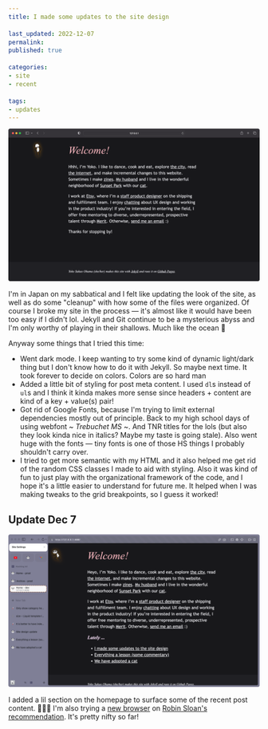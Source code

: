 ```yaml
---
title: I made some updates to the site design

last_updated: 2022-12-07
permalink:
published: true

categories:
- site
- recent

tags:
- updates
---
```


![A screenshot of my website](/assets/images/2022-11-22-screenshot.png)

I'm in Japan on my sabbatical and I felt like updating the look of the site, as well as do some "cleanup" with how some of the files were organized. Of course I broke my site in the process — it's almost like it would have been too easy if I didn't lol. Jekyll and Git continue to be a mysterious abyss and I'm only worthy of playing in their shallows. Much like the ocean 🌊

Anyway some things that I tried this time:
- Went dark mode. I keep wanting to try some kind of dynamic light/dark thing but I don't know how to do it with Jekyll. So maybe next time. It took forever to decide on colors. Colors are so hard man
- Added a little bit of styling for post meta content. I used `dl`s instead of `ul`s and I think it kinda makes more sense since headers + content are kind of a key + value(s) pair!
- Got rid of Google Fonts, because I'm trying to limit external dependencies mostly out of principle. Back to my high school days of using webfont ~ *Trebuchet MS* ~. And TNR titles for the lols (but also they look kinda nice in italics? Maybe my taste is going stale). Also went huge with the fonts — tiny fonts is one of those HS things I probably shouldn't carry over.
- I tried to get more semantic with my HTML and it also helped me get rid of the random CSS classes I made to aid with styling. Also it was kind of fun to just play with the organizational framework of the code, and I hope it's a little easier to understand for future me. It helped when I was making tweaks to the grid breakpoints, so I guess it worked!

## Update Dec 7
![Another screenshot of my website](/assets/images/2022-12-07-screenshot.png)

I added a lil section on the homepage to surface some of the recent post content. 🤷🏻‍♀️ I'm also trying a [new browser](https://arc.net/) on [Robin Sloan's recommendation](https://www.robinsloan.com/lab/new-avenues/#arc). It's pretty nifty so far!